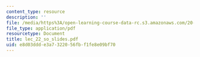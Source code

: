 ```yaml
---
content_type: resource
description: ''
file: /media/https%3A/open-learning-course-data-rc.s3.amazonaws.com/20-410j-molecular-cellular-and-tissue-biomechanics-be-410j-spring-2003/e8d03ddde3a7322056fbf1fe8e09bf70_lec_22_so_slides.pdf
file_type: application/pdf
resourcetype: Document
title: lec_22_so_slides.pdf
uid: e8d03ddd-e3a7-3220-56fb-f1fe8e09bf70
---
```


